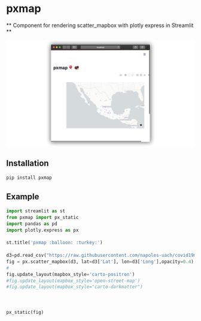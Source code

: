 # pxmap
** Component for rendering scatter_mapbox with plotly express  in Streamlit **


!["streamlit_pxmap example"](image/pxmap.png)
## Installation

```python
pip install pxmap
```

## Example

```python
import streamlit as st
from pxmap import px_static
import pandas as pd
import plotly.express as px

st.title('pxmap :balloon: :turkey:')

d3=pd.read_csv("https://raw.githubusercontent.com/napoles-uach/covid19mx/master/estadoslatlon.csv")
fig = px.scatter_mapbox(d3, lat=d3['Lat'], lon=d3['Long'],opacity=0.4)
#
fig.update_layout(mapbox_style='carto-positron')
#fig.update_layout(mapbox_style='open-street-map')
#fig.update_layout(mapbox_style="carto-darkmatter")



px_static(fig)
```

